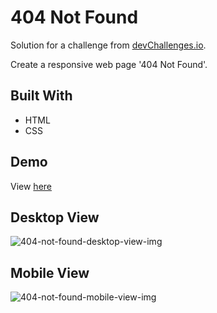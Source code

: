 <h1>404 Not Found</h1>
<p>Solution for a challenge from  <a href="https://devchallenges.io/">devChallenges.io</a>.</p>
<p>Create a responsive web page '404 Not Found'.</p>

<h2>Built With</h2>
<ul>
   <li>HTML</li>
   <li>CSS</li>
</ul>

<h2>Demo</h2>
View <a href="https://jiaxintan1010.github.io/404-not-found/">here</a>

<h2>Desktop View</h2>
<img src="https://user-images.githubusercontent.com/68268595/191914516-3e4e8fe5-f575-4168-9fef-38d017b24e6a.png" alt="404-not-found-desktop-view-img">

<h2>Mobile View</h2>
<img src="https://user-images.githubusercontent.com/68268595/191914550-55b53de4-3c60-486a-9e0a-03801f9508d0.png" alt="404-not-found-mobile-view-img">
